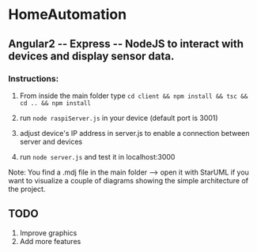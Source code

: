 # HomeAutomation
## Angular2 -- Express -- NodeJS to interact with devices and display sensor data.

### Instructions:

1. From inside the main folder type `cd client && npm install && tsc && cd .. && npm install`

2. run `node raspiServer.js` in your device (default port is 3001)

3. adjust device's IP address in server.js to enable a connection between server and devices

4. run `node server.js` and test it in localhost:3000

Note: You find a .mdj file in the main folder --> open it with StarUML if you want to visualize a couple of diagrams showing the simple architecture of the project.

## TODO
1. Improve graphics
2. Add more features
